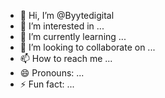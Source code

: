 - 👋 Hi, I’m @Byytedigital
- 👀 I’m interested in ...
- 🌱 I’m currently learning ...
- 💞️ I’m looking to collaborate on ...
- 📫 How to reach me ...
- 😄 Pronouns: ...
- ⚡ Fun fact: ...

<!---
Byytedigital/Byytedigital is a ✨ special ✨ repository because its `README.md` (this file) appears on your GitHub profile.
You can click the Preview link to take a look at your changes.
--->
